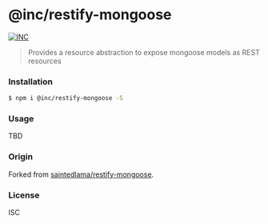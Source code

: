 # @inc/restify-mongoose

[![INC](https://img.shields.io/badge/%E2%9C%A8-IdeasNeverCease/restify--mongoose-51dcfb.svg?style=flat-square)](https://code.webb.page/IdeasNeverCease/restify-mongoose)

> Provides a resource abstraction to expose mongoose models as REST resources



### Installation

```bash
$ npm i @inc/restify-mongoose -S
```



### Usage

TBD



### Origin

Forked from [saintedlama/restify-mongoose](https://github.com/saintedlama/restify-mongoose).


### License

ISC
